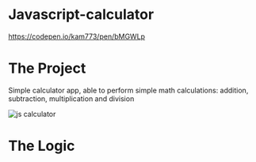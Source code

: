 # Javascript-calculator
https://codepen.io/kam773/pen/bMGWLp

# The Project
Simple calculator app, able to perform simple math calculations: addition, subtraction, multiplication and division

![js calculator](https://user-images.githubusercontent.com/33424405/43531702-9d949a26-95b0-11e8-9449-6c8261ddc9c1.png)
# The Logic

